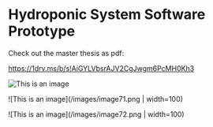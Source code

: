 
# Hydroponic System Software Prototype

Check out the master thesis as pdf:

https://1drv.ms/b/s!AiGYLVbsrAJV2CgJwgm6PcMH0Kh3


![This is an image](<img src="/images/IMG_20211227_130426~2.jpg" width="400" height="790">)

![This is an image](/images/image71.png | width=100)

![This is an image](/images/image72.png | width=100)




